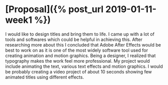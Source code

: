 # [Proposal]({% post_url 2019-01-11-week1 %})

I would like to design titles and bring them to life. I came up with a lot of tools and softwares which could be helpful in achieving this. After researching more about this I concluded that Adobe After Effects would be best to work on as it is one of the most widely software tool used for creating animation and motion graphics. Being a designer, I realized that typography makes the work feel more professional. My project would include animating the text, various text effects and motion graphics. I would be probably creating a video project of about 10 seconds showing few animated titles using different effects. 
